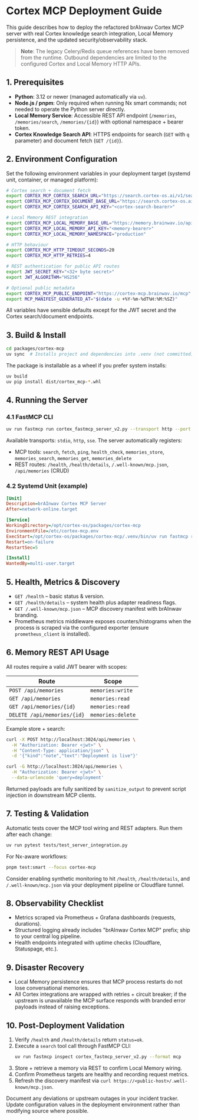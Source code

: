 # Cortex MCP Deployment Guide

This guide describes how to deploy the refactored brAInwav Cortex MCP server
with real Cortex knowledge search integration, Local Memory persistence, and the
updated security/observability stack.

> **Note**: The legacy Celery/Redis queue references have been removed from the
> runtime. Outbound dependencies are limited to the configured Cortex and Local
> Memory HTTP APIs.

## 1. Prerequisites

- **Python**: 3.12 or newer (managed automatically via `uv`).
- **Node.js / pnpm**: Only required when running Nx smart commands; not needed to
  operate the Python server directly.
- **Local Memory Service**: Accessible REST API endpoint (`/memories`,
  `/memories/search`, `/memories/{id}`) with optional namespace + bearer token.
- **Cortex Knowledge Search API**: HTTPS endpoints for search (`GET` with `q`
  parameter) and document fetch (`GET /{id}`).

## 2. Environment Configuration

Set the following environment variables in your deployment target (systemd
unit, container, or managed platform):

```bash
# Cortex search + document fetch
export CORTEX_MCP_CORTEX_SEARCH_URL="https://search.cortex-os.ai/v1/search"
export CORTEX_MCP_CORTEX_DOCUMENT_BASE_URL="https://search.cortex-os.ai/v1/documents"
export CORTEX_MCP_CORTEX_SEARCH_API_KEY="<cortex-search-bearer>"

# Local Memory REST integration
export CORTEX_MCP_LOCAL_MEMORY_BASE_URL="https://memory.brainwav.io/api/v1"
export CORTEX_MCP_LOCAL_MEMORY_API_KEY="<memory-bearer>"
export CORTEX_MCP_LOCAL_MEMORY_NAMESPACE="production"

# HTTP behaviour
export CORTEX_MCP_HTTP_TIMEOUT_SECONDS=20
export CORTEX_MCP_HTTP_RETRIES=4

# REST authentication for public API routes
export JWT_SECRET_KEY="<32+ byte secret>"
export JWT_ALGORITHM="HS256"

# Optional public metadata
export CORTEX_MCP_PUBLIC_ENDPOINT="https://cortex-mcp.brainwav.io/mcp"
export MCP_MANIFEST_GENERATED_AT="$(date -u +%Y-%m-%dT%H:%M:%SZ)"
```

All variables have sensible defaults except for the JWT secret and the Cortex
search/document endpoints.

## 3. Build & Install

```bash
cd packages/cortex-mcp
uv sync  # Installs project and dependencies into .venv (not committed)
```

The package is installable as a wheel if you prefer system installs:

```bash
uv build
uv pip install dist/cortex_mcp-*.whl
```

## 4. Running the Server

### 4.1 FastMCP CLI

```bash
uv run fastmcp run cortex_fastmcp_server_v2.py --transport http --port 3024
```

Available transports: `stdio`, `http`, `sse`. The server automatically registers:

- MCP tools: `search`, `fetch`, `ping`, `health_check`, `memories_store`,
  `memories_search`, `memories_get`, `memories_delete`
- REST routes: `/health`, `/health/details`, `/.well-known/mcp.json`,
  `/api/memories` (CRUD)

### 4.2 Systemd Unit (example)

```ini
[Unit]
Description=brAInwav Cortex MCP Server
After=network-online.target

[Service]
WorkingDirectory=/opt/cortex-os/packages/cortex-mcp
EnvironmentFile=/etc/cortex-mcp.env
ExecStart=/opt/cortex-os/packages/cortex-mcp/.venv/bin/uv run fastmcp run cortex_fastmcp_server_v2.py --transport http --port 3024
Restart=on-failure
RestartSec=5

[Install]
WantedBy=multi-user.target
```

## 5. Health, Metrics & Discovery

- `GET /health` – basic status & version.
- `GET /health/details` – system health plus adapter readiness flags.
- `GET /.well-known/mcp.json` – MCP discovery manifest with brAInwav branding.
- Prometheus metrics middleware exposes counters/histograms when the process is
  scraped via the configured exporter (ensure `prometheus_client` is installed).

## 6. Memory REST API Usage

All routes require a valid JWT bearer with scopes:

| Route | Scope |
| --- | --- |
| `POST /api/memories` | `memories:write` |
| `GET /api/memories` | `memories:read` |
| `GET /api/memories/{id}` | `memories:read` |
| `DELETE /api/memories/{id}` | `memories:delete` |

Example store + search:

```bash
curl -X POST http://localhost:3024/api/memories \
  -H "Authorization: Bearer <jwt>" \
  -H "Content-Type: application/json" \
  -d '{"kind":"note","text":"Deployment is live"}'

curl -G http://localhost:3024/api/memories \
  -H "Authorization: Bearer <jwt>" \
  --data-urlencode 'query=deployment'
```

Returned payloads are fully sanitized by `sanitize_output` to prevent script
injection in downstream MCP clients.

## 7. Testing & Validation

Automatic tests cover the MCP tool wiring and REST adapters. Run them after each
change:

```bash
uv run pytest tests/test_server_integration.py
```

For Nx-aware workflows:

```bash
pnpm test:smart --focus cortex-mcp
```

Consider enabling synthetic monitoring to hit `/health`, `/health/details`, and
`/.well-known/mcp.json` via your deployment pipeline or Cloudflare tunnel.

## 8. Observability Checklist

- Metrics scraped via Prometheus + Grafana dashboards (requests, durations).
- Structured logging already includes "brAInwav Cortex MCP" prefix; ship to your
  central log pipeline.
- Health endpoints integrated with uptime checks (Cloudflare, Statuspage, etc.).

## 9. Disaster Recovery

- Local Memory persistence ensures that MCP process restarts do not lose
  conversational memories.
- All Cortex integrations are wrapped with retries + circuit breaker; if the
  upstream is unavailable the MCP surface responds with branded error payloads
  instead of raising exceptions.

## 10. Post-Deployment Validation

1. Verify `/health` and `/health/details` return `status=ok`.
2. Execute a `search` tool call through FastMCP CLI:
   ```bash
   uv run fastmcp inspect cortex_fastmcp_server_v2.py --format mcp
   ```
3. Store + retrieve a memory via REST to confirm Local Memory wiring.
4. Confirm Prometheus targets are healthy and recording request metrics.
5. Refresh the discovery manifest via `curl https://<public-host>/.well-known/mcp.json`.

Document any deviations or upstream outages in your incident tracker. Update
configuration values in the deployment environment rather than modifying source
where possible.
